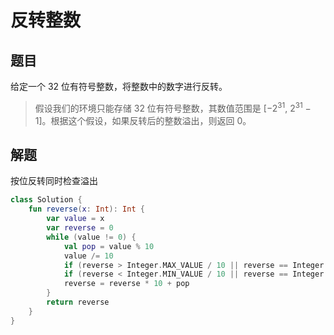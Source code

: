 # 反转整数

## 题目

给定一个 32 位有符号整数，将整数中的数字进行反转。

> 假设我们的环境只能存储 32 位有符号整数，其数值范围是 [−2<sup>31</sup>, 2<sup>31</sup> − 1]。根据这个假设，如果反转后的整数溢出，则返回 0。

## 解题

按位反转同时检查溢出

```kotlin
class Solution {
    fun reverse(x: Int): Int {
        var value = x
        var reverse = 0
        while (value != 0) {
            val pop = value % 10
            value /= 10
            if (reverse > Integer.MAX_VALUE / 10 || reverse == Integer.MAX_VALUE / 10 && pop > 7) return 0
            if (reverse < Integer.MIN_VALUE / 10 || reverse == Integer.MIN_VALUE / 10 && pop < -8) return 0
            reverse = reverse * 10 + pop
        }
        return reverse
    }
}
```